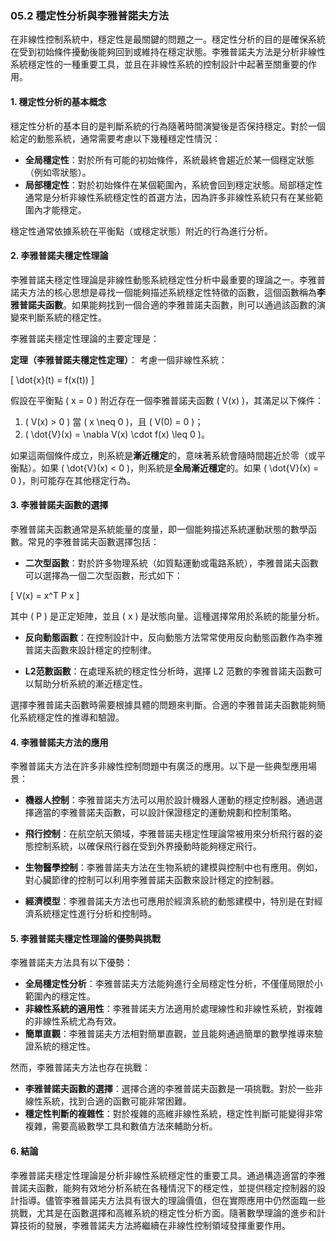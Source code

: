 ### 05.2 穩定性分析與李雅普諾夫方法

在非線性控制系統中，穩定性是最關鍵的問題之一。穩定性分析的目的是確保系統在受到初始條件擾動後能夠回到或維持在穩定狀態。李雅普諾夫方法是分析非線性系統穩定性的一種重要工具，並且在非線性系統的控制設計中起著至關重要的作用。

#### 1. 穩定性分析的基本概念

穩定性分析的基本目的是判斷系統的行為隨著時間演變後是否保持穩定。對於一個給定的動態系統，通常需要考慮以下幾種穩定性情況：

- **全局穩定性**：對於所有可能的初始條件，系統最終會趨近於某一個穩定狀態（例如零狀態）。
- **局部穩定性**：對於初始條件在某個範圍內，系統會回到穩定狀態。局部穩定性通常是分析非線性系統穩定性的首選方法，因為許多非線性系統只有在某些範圍內才能穩定。

穩定性通常依據系統在平衡點（或穩定狀態）附近的行為進行分析。

#### 2. 李雅普諾夫穩定性理論

李雅普諾夫穩定性理論是非線性動態系統穩定性分析中最重要的理論之一。李雅普諾夫方法的核心思想是尋找一個能夠描述系統穩定性特徵的函數，這個函數稱為**李雅普諾夫函數**。如果能夠找到一個合適的李雅普諾夫函數，則可以通過該函數的演變來判斷系統的穩定性。

李雅普諾夫穩定性理論的主要定理是：

**定理（李雅普諾夫穩定性定理）**：
考慮一個非線性系統：

\[
\dot{x}(t) = f(x(t))
\]

假設在平衡點 \( x = 0 \) 附近存在一個李雅普諾夫函數 \( V(x) \)，其滿足以下條件：

1. \( V(x) > 0 \) 當 \( x \neq 0 \)，且 \( V(0) = 0 \)；
2. \( \dot{V}(x) = \nabla V(x) \cdot f(x) \leq 0 \)。

如果這兩個條件成立，則系統是**漸近穩定**的，意味著系統會隨時間趨近於零（或平衡點）。如果 \( \dot{V}(x) < 0 \)，則系統是**全局漸近穩定**的。如果 \( \dot{V}(x) = 0 \)，則可能存在其他穩定行為。

#### 3. 李雅普諾夫函數的選擇

李雅普諾夫函數通常是系統能量的度量，即一個能夠描述系統運動狀態的數學函數。常見的李雅普諾夫函數選擇包括：

- **二次型函數**：對於許多物理系統（如質點運動或電路系統），李雅普諾夫函數可以選擇為一個二次型函數，形式如下：

\[
V(x) = x^T P x
\]

其中 \( P \) 是正定矩陣，並且 \( x \) 是狀態向量。這種選擇常用於系統的能量分析。

- **反向動態函數**：在控制設計中，反向動態方法常常使用反向動態函數作為李雅普諾夫函數來設計穩定的控制律。

- **L2范數函數**：在處理系統的穩定性分析時，選擇 L2 范數的李雅普諾夫函數可以幫助分析系統的漸近穩定性。

選擇李雅普諾夫函數時需要根據具體的問題來判斷。合適的李雅普諾夫函數能夠簡化系統穩定性的推導和驗證。

#### 4. 李雅普諾夫方法的應用

李雅普諾夫方法在許多非線性控制問題中有廣泛的應用。以下是一些典型應用場景：

- **機器人控制**：李雅普諾夫方法可以用於設計機器人運動的穩定控制器。通過選擇適當的李雅普諾夫函數，可以設計保證穩定的運動規劃和控制策略。
  
- **飛行控制**：在航空航天領域，李雅普諾夫穩定性理論常被用來分析飛行器的姿態控制系統，以確保飛行器在受到外界擾動時能夠穩定飛行。

- **生物醫學控制**：李雅普諾夫方法在生物系統的建模與控制中也有應用。例如，對心臟節律的控制可以利用李雅普諾夫函數來設計穩定的控制器。

- **經濟模型**：李雅普諾夫方法也可應用於經濟系統的動態建模中，特別是在對經濟系統穩定性進行分析和控制時。

#### 5. 李雅普諾夫穩定性理論的優勢與挑戰

李雅普諾夫方法具有以下優勢：

- **全局穩定性分析**：李雅普諾夫方法能夠進行全局穩定性分析，不僅僅局限於小範圍內的穩定性。
- **非線性系統的適用性**：李雅普諾夫方法適用於處理線性和非線性系統，對複雜的非線性系統尤為有效。
- **簡單直觀**：李雅普諾夫方法相對簡單直觀，並且能夠通過簡單的數學推導來驗證系統的穩定性。

然而，李雅普諾夫方法也存在挑戰：

- **李雅普諾夫函數的選擇**：選擇合適的李雅普諾夫函數是一項挑戰。對於一些非線性系統，找到合適的函數可能非常困難。
- **穩定性判斷的複雜性**：對於複雜的高維非線性系統，穩定性判斷可能變得非常複雜，需要高級數學工具和數值方法來輔助分析。

#### 6. 結論

李雅普諾夫穩定性理論是分析非線性系統穩定性的重要工具。通過構造適當的李雅普諾夫函數，能夠有效地分析系統在各種情況下的穩定性，並提供穩定控制器的設計指導。儘管李雅普諾夫方法具有很大的理論價值，但在實際應用中仍然面臨一些挑戰，尤其是在函數選擇和高維系統的穩定性分析方面。隨著數學理論的進步和計算技術的發展，李雅普諾夫方法將繼續在非線性控制領域發揮重要作用。